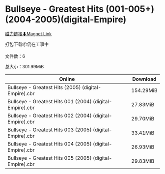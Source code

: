 # Bullseye - Greatest Hits (001-005+)(2004-2005)(digital-Empire)

[磁力链接⬇Magnet Link](magnet:?xt=urn:btih:cde6af9d1c6ea67004a2a248d372a8dd8e1a1772&dn=Bullseye%20-%20Greatest%20Hits%20%28001-005%2B%29%282004-2005%29%28digital-Empire%29)

打包下载📦仍在工事中

文件数：6

总大小：301.99MiB

Online | Download
--- | ---
Bullseye - Greatest Hits (2005) (digital-Empire).cbr | 154.29MiB
Bullseye - Greatest Hits 001 (2004) (digital-Empire).cbr | 27.83MiB
Bullseye - Greatest Hits 002 (2004) (digital-Empire).cbr | 29.70MiB
Bullseye - Greatest Hits 003 (2005) (digital-Empire).cbr | 33.41MiB
Bullseye - Greatest Hits 004 (2005) (digital-Empire).cbr | 26.93MiB
Bullseye - Greatest Hits 005 (2005) (digital-Empire).cbr | 29.83MiB
